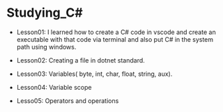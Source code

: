 


# Studying_C#
- Lesson01: I learned how to create a C# code in vscode and create an executable with that code via terminal and also put C# in the system path using windows.

- Lesson02: Creating a file in dotnet standard.

- Lesson03: Variables( byte, int, char, float, string, aux).

- Lesson04: Variable scope

- Lesso05: Operators and operations
